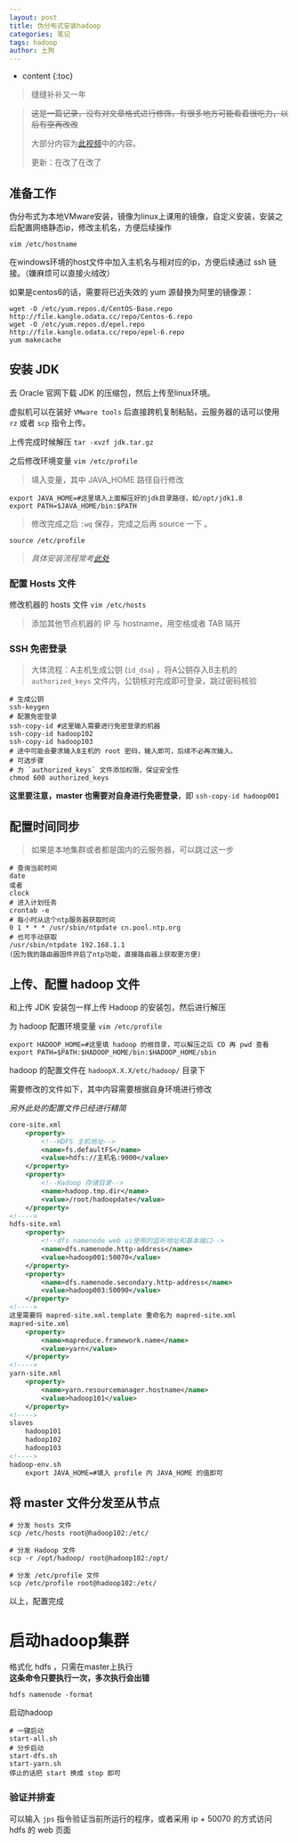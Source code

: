```yaml
---
layout: post  
title: 伪分布式安装hadoop
categories: 笔记
tags: hadoop
author: 土狗
---
```



* content
{:toc}


> 缝缝补补又一年






> ~~这是一篇记录，没有对文章格式进行修饰，有很多地方可能看着很吃力，以后有空再改改~~
>
> 大部分内容为[此视频](https://www.bilibili.com/video/BV1Kf4y1z7Nw)中的内容。
>
> 更新：在改了在改了

## 准备工作  

伪分布式为本地VMware安装，镜像为linux上课用的镜像，自定义安装，安装之后配置网络静态ip，修改主机名，方便后续操作  

`vim /etc/hostname` 

在windows环境的host文件中加入主机名与相对应的ip，方便后续通过 ssh 链接。（嫌麻烦可以直接火绒改）

如果是centos6的话，需要将已近失效的 yum 源替换为阿里的镜像源：  

```
wget -O /etc/yum.repos.d/CentOS-Base.repo http://file.kangle.odata.cc/repo/Centos-6.repo
wget -O /etc/yum.repos.d/epel.repo http://file.kangle.odata.cc/repo/epel-6.repo
yum makecache
```

## 安装 JDK
去 Oracle 官网下载 JDK 的压缩包，然后上传至linux环境。

虚拟机可以在装好 `VMware tools` 后直接跨机复制粘贴，云服务器的话可以使用 `rz` 或者 `scp` 指令上传。

上传完成时候解压  `tar -xvzf jdk.tar.gz`

之后修改环境变量  `vim /etc/profile`

> 填入变量，其中 JAVA_HOME 路径自行修改
```
export JAVA_HOME=#这里填入上面解压好的jdk目录路径，如/opt/jdk1.8
export PATH=$JAVA_HOME/bin:$PATH
```

> 修改完成之后 `:wq` 保存，完成之后再 source 一下 。
```
source /etc/profile
```
>  *具体安装流程常考[此处](https://blog.csdn.net/qq_36089184/article/details/94463584)*

###  配置 Hosts 文件

修改机器的 hosts 文件 `vim /etc/hosts`

> 添加其他节点机器的 IP 与 hostname，用空格或者 TAB 隔开

### SSH 免密登录

> 大体流程：A主机生成公钥 (`id_dsa`) ，将A公钥存入B主机的 `authorized_keys` 文件内，公钥核对完成即可登录，跳过密码核验

```shell
# 生成公钥
ssh-keygen
# 配置免密登录
ssh-copy-id #这里输入需要进行免密登录的机器
ssh-copy-id hadoop102
ssh-copy-id hadoop103
# 途中可能会要求输入B主机的 root 密码，输入即可，后续不必再次输入。  
# 可选步骤
# 为 `authorized_keys` 文件添加权限，保证安全性  
chmod 600 authorized_keys
```

**这里要注意，master 也需要对自身进行免密登录**，即 `ssh-copy-id hadoop001`

## 配置时间同步 

> 如果是本地集群或者都是国内的云服务器，可以跳过这一步

```
# 查询当前时间
date
或者
clock
# 进入计划任务
crontab -e
# 每小时从这个ntp服务器获取时间
0 1 * * * /usr/sbin/ntpdate cn.pool.ntp.org
# 也可手动获取
/usr/sbin/ntpdate 192.168.1.1
(因为我的路由器固件开启了ntp功能，直接路由器上获取更方便)
```

## 上传、配置 hadoop 文件
和上传 JDK 安装包一样上传 Hadoop 的安装包，然后进行解压

为 hadoop 配置环境变量 `vim /etc/profile`  

```
export HADOOP_HOME=#这里填 hadoop 的根目录，可以解压之后 CD 再 pwd 查看
export PATH=$PATH:$HADOOP_HOME/bin:$HADOOP_HOME/sbin
```

hadoop 的配置文件在 `hadoopX.X.X/etc/hadoop/` 目录下

需要修改的文件如下，其中内容需要根据自身环境进行修改

*另外此处的配置文件已经进行精简*

```xml
core-site.xml
    <property>
        <!--HDFS 主机地址-->
        <name>fs.defaultFS</name>
        <value>hdfs://主机名:9000</value>
    </property>
    <property>
        <!--Hadoop 存储目录-->
        <name>hadoop.tmp.dir</name>
        <value>/root/hadoopdate</value>
    </property>
<!---->
hdfs-site.xml
	<property>
        <!--dfs namenode web ui使用的监听地址和基本端口-->
        <name>dfs.namenode.http-address</name>
        <value>hadoop001:50070</value>
	</property>
    <property>
        <name>dfs.namenode.secondary.http-address</name>
        <value>hadoop003:50090</value>
    </property>
<!---->
这里需要将 mapred-site.xml.template 重命名为 mapred-site.xml
mapred-site.xml
    <property>
        <name>mapreduce.framework.name</name>
        <value>yarn</value>
    </property>
<!---->
yarn-site.xml
    <property>
        <name>yarn.resourcemanager.hostname</name>
        <value>hadoop101</value>
    </property>
<!---->
slaves
	hadoop101
    hadoop102
    hadoop103
<!---->
hadoop-env.sh
	export JAVA_HOME=#填入 profile 内 JAVA_HOME 的值即可
```

## 将 master 文件分发至从节点

```
# 分发 hosts 文件
scp /etc/hosts root@hadoop102:/etc/

# 分发 Hadoop 文件
scp -r /opt/hadoop/ root@hadoop102:/opt/

# 分发 /etc/profile 文件
scp /etc/profile root@hadoop102:/etc/
```




以上，配置完成


# 启动hadoop集群  
格式化 hdfs ，只需在master上执行  
**这条命令只要执行一次，多次执行会出错**

```
hdfs namenode -format
```
启动hadoop  
```
# 一键启动
start-all.sh
# 分步启动
start-dfs.sh
start-yarn.sh
停止的话把 start 换成 stop 即可
```
### 验证并排查

可以输入 `jps` 指令验证当前所运行的程序，或者采用 ip + 50070 的方式访问 hdfs 的 web 页面
